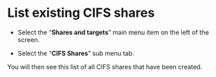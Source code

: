 # List existing CIFS shares

- Select the “**Shares and targets**” main menu item on the left of the screen.

- Select the “**CIFS Shares**” sub menu tab.


You will then see this list of all CIFS shares that have been created.